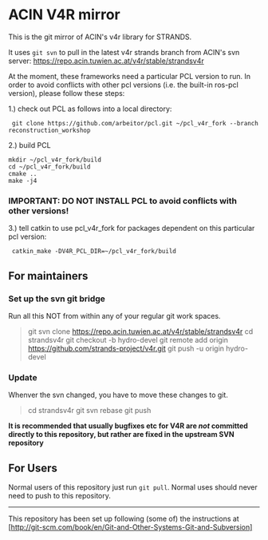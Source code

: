 # ACIN V4R mirror

This is the git mirror of ACIN's v4r library for STRANDS.

It uses `git svn` to pull in the latest v4r strands branch from ACIN's svn server:
https://repo.acin.tuwien.ac.at/v4r/stable/strandsv4r

At the moment, these frameworks need a particular PCL version to run. In order to avoid conflicts with other pcl versions (i.e. the built-in ros-pcl version), please follow these steps:


1.) check out PCL as follows into a local directory:

     git clone https://github.com/arbeitor/pcl.git ~/pcl_v4r_fork --branch reconstruction_workshop

2.)  build PCL
    
    mkdir ~/pcl_v4r_fork/build
    cd ~/pcl_v4r_fork/build
    cmake ..
    make -j4
    
   ### IMPORTANT: DO NOT INSTALL PCL to avoid conflicts with other versions!
   
3.) tell catkin to use pcl_v4r_fork for packages dependent on this particular pcl version:

     catkin_make -DV4R_PCL_DIR=~/pcl_v4r_fork/build


## For maintainers

### Set up the svn git bridge
Run all this NOT from within any of your regular git work spaces.

> git svn clone https://repo.acin.tuwien.ac.at/v4r/stable/strandsv4r
> cd strandsv4r
> git checkout -b hydro-devel
> git remote add origin https://github.com/strands-project/v4r.git
> git push -u origin hydro-devel

### Update
Whenver the svn changed, you have to move these changes to git.

> cd strandsv4r
> git svn rebase
> git push

**It is recommended that usually bugfixes etc for V4R are *not* committed directly to this repository, but rather are fixed in the upstream SVN repository**


## For Users

Normal users of this repository just run `git pull`.
Normal uses should never need to push to this repository.

---

This repository has been set up following (some of) the instructions at [http://git-scm.com/book/en/Git-and-Other-Systems-Git-and-Subversion]



